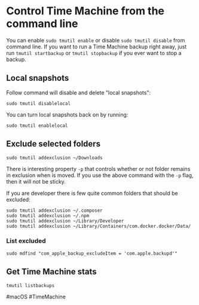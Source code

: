 # Control Time Machine from the command line

You can enable `sudo tmutil enable` or disable `sudo tmutil disable` from command line. If you want to run a Time Machine backup right away, just run `tmutil startbackup` or
`tmutil stopbackup` if you ever want to stop a backup.

## Local snapshots

Follow command will disable and delete "local snapshots":

```shell
sudo tmutil disablelocal
```

You can turn local snapshots back on by running:

```shell
sudo tmutil enablelocal
```

## Exclude selected folders

```shell
sudo tmutil addexclusion ~/Downloads
```

There is interesting property `-p` that controls whether or not folder remains in exclusion when is moved.
If you use the above command with the `-p` flag, then it will not be sticky.

If you are developer there is few quite common folders that should be excluded:

```shell
sudo tmutil addexclusion ~/.composer 
sudo tmutil addexclusion ~/.npm 
sudo tmutil addexclusion ~/Library/Developer 
sudo tmutil addexclusion ~/Library/Containers/com.docker.docker/Data/ 
```

### List excluded

```shell
sudo mdfind "com_apple_backup_excludeItem = 'com.apple.backupd'"
```

## Get Time Machine stats

```shell
tmutil listbackups
```

#macOS #TimeMachine 